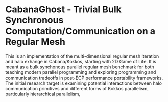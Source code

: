 # CabanaGhost - Trivial Bulk Synchronous Computation/Communication on a Regular Mesh

This is an implementation of the multi-dimensional regular mesh iteration and 
halo exhange in Cabana/Kokkos, starting with 2D Game of Life. It is meant as 
a bulk synchonous parallel regular mesh benchmark for both teaching modern 
parallel programming and exploring programming and communication tradeoffs
in post-ECP performance portability frameworks. The initial research target is 
examining potential interactions between halo communication primitives and 
different forms of Kokkos parallelism, particularly hierarchical parallelism,
